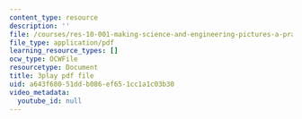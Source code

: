 ```yaml
---
content_type: resource
description: ''
file: /courses/res-10-001-making-science-and-engineering-pictures-a-practical-guide-to-presenting-your-work-spring-2016/a643f68051ddb086ef651cc1a1c03b30_-q1kuKDEcJM.pdf
file_type: application/pdf
learning_resource_types: []
ocw_type: OCWFile
resourcetype: Document
title: 3play pdf file
uid: a643f680-51dd-b086-ef65-1cc1a1c03b30
video_metadata:
  youtube_id: null
---
```

